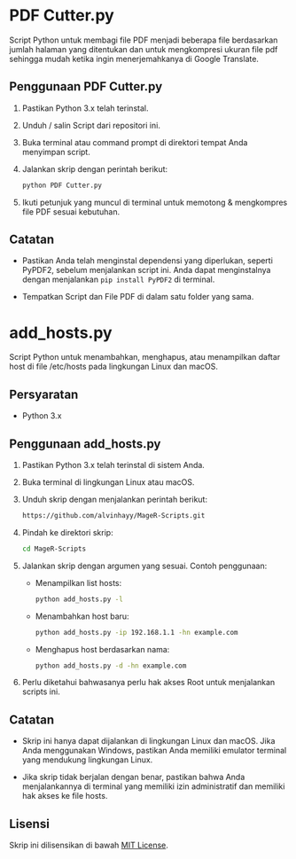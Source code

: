 # PDF Cutter.py

Script Python untuk membagi file PDF menjadi beberapa file berdasarkan jumlah halaman yang ditentukan dan untuk mengkompresi ukuran file pdf sehingga mudah ketika ingin menerjemahkanya di Google Translate.

## Penggunaan PDF Cutter.py

1. Pastikan Python 3.x telah terinstal.

2. Unduh / salin Script dari repositori ini.

3. Buka terminal atau command prompt di direktori tempat Anda menyimpan script.

4. Jalankan skrip dengan perintah berikut:

    ```bash
    python PDF Cutter.py
    ```

6. Ikuti petunjuk yang muncul di terminal untuk memotong & mengkompres file PDF sesuai kebutuhan.

## Catatan

- Pastikan Anda telah menginstal dependensi yang diperlukan, seperti PyPDF2, sebelum menjalankan script ini. Anda dapat menginstalnya dengan menjalankan `pip install PyPDF2` di terminal.

- Tempatkan Script dan File PDF di dalam satu folder yang sama.

# add_hosts.py

Script Python untuk menambahkan, menghapus, atau menampilkan daftar host di file /etc/hosts pada lingkungan Linux dan macOS.

## Persyaratan

- Python 3.x

## Penggunaan add_hosts.py

1. Pastikan Python 3.x telah terinstal di sistem Anda.

2. Buka terminal di lingkungan Linux atau macOS.

3. Unduh skrip dengan menjalankan perintah berikut:

    ```bash
    https://github.com/alvinhayy/MageR-Scripts.git
    ```
    
4. Pindah ke direktori skrip:

    ```bash
    cd MageR-Scripts
    ```

5. Jalankan skrip dengan argumen yang sesuai. Contoh penggunaan:

    - Menampilkan list hosts:
        ```bash
        python add_hosts.py -l
        ```

    - Menambahkan host baru:
        ```bash
        python add_hosts.py -ip 192.168.1.1 -hn example.com
        ```

    - Menghapus host berdasarkan nama:
        ```bash
        python add_hosts.py -d -hn example.com
        ```

6. Perlu diketahui bahwasanya perlu hak akses Root untuk menjalankan scripts ini.

## Catatan

- Skrip ini hanya dapat dijalankan di lingkungan Linux dan macOS. Jika Anda menggunakan Windows, pastikan Anda memiliki emulator terminal yang mendukung lingkungan Linux.

- Jika skrip tidak berjalan dengan benar, pastikan bahwa Anda menjalankannya di terminal yang memiliki izin administratif dan memiliki hak akses ke file hosts.

## Lisensi

Skrip ini dilisensikan di bawah [MIT License](LICENSE).
